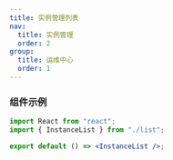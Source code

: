 ```yaml
---
title: 实例管理列表
nav:
  title: 实例管理
  order: 2
group:
  title: 运维中心
  order: 1
---
```


### 组件示例

```jsx
import React from "react";
import { InstanceList } from "./list";

export default () => <InstanceList />;
```
